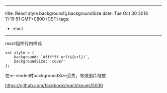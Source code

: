 
---
title: React style background与backgroundSize
date: Tue Oct 30 2018 11:19:51 GMT+0800 (CST)
tags:
 - react
---

react组件行内样式
```
var style = {
    background: `#ffffff url(${url})`,
    backgroundSize: 'cover'
};
```
在re-render时backgroundSize丢失，导致图片缩放

https://github.com/facebook/react/issues/5030